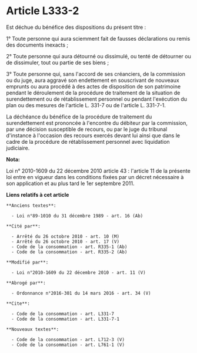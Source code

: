 # Article L333-2

Est déchue du bénéfice des dispositions du présent titre : 

1° Toute personne qui aura sciemment fait de fausses déclarations ou remis des documents inexacts ; 

2° Toute personne qui aura détourné ou dissimulé, ou tenté de détourner ou de dissimuler, tout ou partie de ses biens ; 

3° Toute personne qui, sans l'accord de ses créanciers, de la commission ou du juge, aura aggravé son endettement en
souscrivant de nouveaux emprunts ou aura procédé à des actes de disposition de son patrimoine pendant le déroulement de la
procédure de traitement de la situation de surendettement ou de rétablissement personnel ou pendant l'exécution du plan ou
des mesures de l'article L. 331-7 ou de l'article L. 331-7-1. 

La déchéance du bénéfice de la procédure de traitement du surendettement est prononcée à l'encontre du débiteur par la
commission, par une décision susceptible de recours, ou par le    juge du tribunal d'instance  à l'occasion des recours
exercés devant lui ainsi que dans le cadre de la procédure de rétablissement personnel avec liquidation judiciaire.

**Nota:**

Loi n° 2010-1609 du 22 décembre 2010 article 43 : l'article 11 de la présente loi entre en vigueur dans les conditions fixées
par un décret nécessaire à son application et au plus tard le 1er septembre 2011.

**Liens relatifs à cet article**

	**Anciens textes**:

	  - Loi n°89-1010 du 31 décembre 1989 - art. 16 (Ab)

	**Cité par**:

	  - Arrêté du 26 octobre 2010 - art. 10 (M)
	  - Arrêté du 26 octobre 2010 - art. 17 (V)
	  - Code de la consommation - art. R335-1 (Ab)
	  - Code de la consommation - art. R335-2 (Ab)

	**Modifié par**:

	  - Loi n°2010-1609 du 22 décembre 2010 - art. 11 (V)

	**Abrogé par**:

	  - Ordonnance n°2016-301 du 14 mars 2016 - art. 34 (V)

	**Cite**:

	  - Code de la consommation - art. L331-7
	  - Code de la consommation - art. L331-7-1

	**Nouveaux textes**:

	  - Code de la consommation - art. L712-3 (V)
	  - Code de la consommation - art. L761-1 (V)
